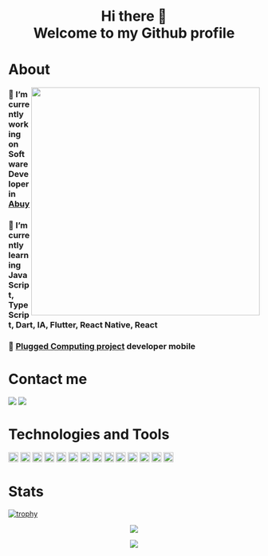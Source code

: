 <h1 align=center>Hi there 👋 <br/> Welcome to my Github profile </h1>

# About

<img  align="right" width="458" height="auto" src="https://media1.tenor.com/images/b22a65a470ad7cdb14f74f1ac22fb414/tenor.gif?itemid=15911309">

### 🔭 I’m currently working on Software Developer in [Abuy](https://www.linkedin.com/company/abuyapp/)
### 🌱 I’m currently learning JavaScript, TypeScript, Dart, IA, Flutter, React Native, React
### 💬 [Plugged Computing project](https://sites.google.com/view/computacaoplugada) developer mobile

<h1 align=start>Contact me</h1>
<p>
  <!---Linkedin Badge-->
    <a href="https://www.linkedin.com/in/josinaldo-j%C3%BAnior/" target="_blank"><img src="https://img.shields.io/badge/-Linkedin-0077B5?style=flat-square&logo=Linkedin&logoColor=white&link=https://www.linkedin.com/in/josinaldo-j%C3%BAnior/"/></a>
  <!---Gmail Badge-->
    <a href="mailto:vitoria.angel2002@gmail.com" target="_blank"><img src="https://img.shields.io/badge/-Gmail-c14438?style=flat-square&logo=Gmail&logoColor=white&link=mailto:josinaldo.pontes@dcx.ufpb.br"/></a>
</p>

<h1 align=start>Technologies and Tools</h1>

<div class="row">
  <img src="https://devicons.github.io/devicon/devicon.git/icons/javascript/javascript-original.svg" alt="javascript" width="20" height="20"/>
  <img src="https://devicons.github.io/devicon/devicon.git/icons/typescript/typescript-original.svg" alt="typescript" width="20" height="20"/>
  
  <img src="https://devicons.github.io/devicon/devicon.git/icons/react/react-original.svg" alt="react" width="20" height="20"/>
  <img src="https://devicons.github.io/devicon/devicon.git/icons/android/android-original.svg" alt="android" width="20" height="20"/>
  <img src="https://devicons.github.io/devicon/devicon.git/icons/apple/apple-original.svg" alt="apple" width="20" height="20"/>  
  
  <img src="https://devicons.github.io/devicon/devicon.git/icons/git/git-original.svg" alt="git" width="20" height="20"/>
  <img src="https://devicons.github.io/devicon/devicon.git/icons/github/github-original.svg" alt="github" width="20" height="20"/>  
  <img src="https://devicons.github.io/devicon/devicon.git/icons/gitlab/gitlab-original.svg" alt="gitlab" width="20" height="20"/>
  
  <img src="https://devicons.github.io/devicon/devicon.git/icons/nodejs/nodejs-original.svg" alt="nodejs" width="20" height="20"/>
   <img src="https://devicons.github.io/devicon/devicon.git/icons/express/express-original.svg" alt="express" width="20" height="20"/>  
  <img src="https://devicons.github.io/devicon/devicon.git/icons/mongodb/mongodb-original.svg" alt="mongodb" width="20" height="20"/>

 
  <img height="20" src="https://cdn.svgporn.com/logos/visual-studio-code.svg">
  <img src="https://devicons.github.io/devicon/devicon.git/icons/yarn/yarn-original.svg" alt="yarn" width="20" height="20"/>
  
  
  <img src="https://devicons.github.io/devicon/devicon.git/icons/linux/linux-original.svg" alt="linux" width="20" height="20"/>
</div>

<h1 align=start>Stats</h1>

[![trophy](https://github-profile-trophy.vercel.app/?username=josinaldojr&theme=dracula)](https://github.com/ryo-ma/github-profile-trophy)

<p align=center> <a href="#"><img src="https://github-readme-stats.vercel.app/api?username=josinaldojr&show_icons=true&theme=dracula" /></a> </p>

<p align=center> <a href="#"><img src="https://github-readme-stats.vercel.app/api/top-langs/?username=josinaldojr&layout=compact&theme=dracula" /></a> </p>

